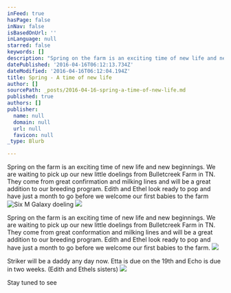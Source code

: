 ```yaml
---
inFeed: true
hasPage: false
inNav: false
isBasedOnUrl: ''
inLanguage: null
starred: false
keywords: []
description: "Spring on the farm is an exciting time of new life and new beginnings. \_We are waiting to pick up our new little doelings from Bulletcreek Farm in TN. \_They come from great confirmation and milking lines and will be a great addition to our breeding program. \_Edith and Ethel look ready to pop and have just a month to go before we welcome our first babies to the farm"
datePublished: '2016-04-16T06:12:13.734Z'
dateModified: '2016-04-16T06:12:04.194Z'
title: Spring - A time of new life
author: []
sourcePath: _posts/2016-04-16-spring-a-time-of-new-life.md
published: true
authors: []
publisher:
  name: null
  domain: null
  url: null
  favicon: null
_type: Blurb

---
```

Spring on the farm is an exciting time of new life and new beginnings.  We are waiting to pick up our new little doelings from Bulletcreek Farm in TN.  They come from great confirmation and milking lines and will be a great addition to our breeding program.  Edith and Ethel look ready to pop and have just a month to go before we welcome our first babies to the farm
![Six M Galaxy doeling](https://the-grid-user-content.s3-us-west-2.amazonaws.com/a7348ea0-fb26-4d8c-bad1-b604161ba97d.jpg)
![](https://the-grid-user-content.s3-us-west-2.amazonaws.com/9a84e1d6-b4f7-4a2f-a7bb-bed1aac0bd5e.jpg)

Spring on the farm is an exciting time of new life and new beginnings.  We are waiting to pick up our new little doelings from Bulletcreek Farm in TN.  They come from great conformation and milking lines and will be a great addition to our breeding program.  Edith and Ethel look ready to pop and have just a month to go before we welcome our first babies to the farm.  ![](https://the-grid-user-content.s3-us-west-2.amazonaws.com/e6e5b99d-260e-4c4f-8fe2-278274b6b50f.jpg)

Striker will be a daddy any day now.  Etta is due on the 19th and Echo is due in two weeks. (Edith and Ethels sisters)
![](https://the-grid-user-content.s3-us-west-2.amazonaws.com/d643d5e6-7552-474e-b6a2-a47963090bf9.jpg)

Stay tuned to see